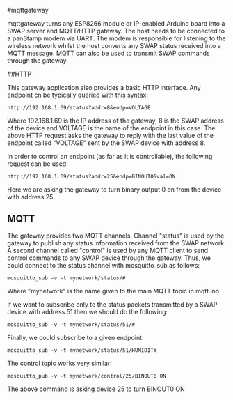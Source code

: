 #mqttgateway

mqttgateway turns any ESP8266 module or IP-enabled Arduino board into a SWAP server and MQTT/HTTP gateway. The host needs to be connected to a panStamp modem via UART. The modem is responsible for listening to the wireless network whilst the host converts any SWAP status received into a MQTT message. MQTT can also be used to transmit SWAP commands through the gateway.

##HTTP

This gateway application also provides a basic HTTP interface. Any endpoint cn be typically queried with this syntax:

```
http://192.168.1.69/status?addr=8&endp=VOLTAGE
```

Where 192.168.1.69 is the IP address of the gateway, 8 is the SWAP address of the device and VOLTAGE is the name of the endpoint in this case. The above HTTP request asks the gateway to reply with the last value of the endpoint called "VOLTAGE" sent by the SWAP device with address 8.


In order to control an endpoint (as far as it is controllable), the following request can be used:

```
http://192.168.1.69/status?addr=25&endp=BINOUT0&val=ON
```

Here we are asking the gateway to turn binary output 0 on from the device with address 25.

## MQTT

The gateway provides two MQTT channels. Channel "status" is used by the gateway to publish any status information received from the SWAP network. A second channel called "control" is used by any MQTT client to send control commands to any SWAP device through the gateway. Thus, we could connect to the status channel with mosquitto_sub as follows:

```
mosquitto_sub -v -t mynetwork/status/#
```

Where "mynetwork" is the name given to the main MQTT topic in mqtt.ino

If we want to subscribe only to the status packets transmitted by a SWAP device with address 51 then we should do the following:

```
mosquitto_sub -v -t mynetwork/status/51/#
```

Finally, we could subscribe to a given endpoint:

```
mosquitto_sub -v -t mynetwork/status/51/HUMIDITY
```

The control topic works very similar:

```
mosquitto_pub -v -t mynetwork/control/25/BINOUT0 ON
```

The above command is asking device 25 to turn BINOUT0 ON
